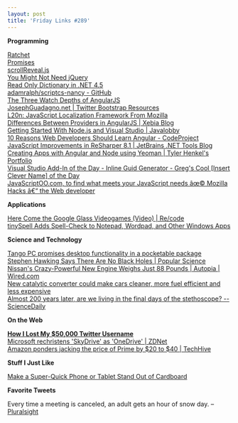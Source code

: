 ```yaml
---
layout: post
title: 'Friday Links #289'
---
```

**Programming**

[Ratchet](http://maker.github.io/ratchet/)  
[Promises](http://www.promisejs.org/intro/)  
[scrollReveal.js](http://julianlloyd.me/scrollreveal/?utm_source=javascriptweekly&utm_medium=email)  
[You Might Not Need jQuery](http://youmightnotneedjquery.com/?utm_source=javascriptweekly&utm_medium=email)  
[Read Only Dictionary in .NET 4.5](http://www.dotnetcurry.com/showarticle.aspx?ID=973)  
[adamralph/scriptcs-nancy - GitHub](https://github.com/adamralph/scriptcs-nancy#quickstart-interactive)  
[The Three Watch Depths of AngularJS](http://teropa.info/blog/2014/01/26/the-three-watch-depths-of-angularjs.html?utm_source=ng-newsletter&utm_campaign=872065a391-AngularJS_Newsletter_1_28_141_28_2014&utm_medium=email&utm_term=0_fa61364f13-872065a391-88880093)  
[JosephGuadagno.net | Twitter Bootstrap Resources](http://www.josephguadagno.net/post/2014/01/24/Twitter-Bootstrap-Resources)  
[L20n: JavaScript Localization Framework From Mozilla](http://www.infoq.com/news/2014/01/l20n?utm_campaign=infoq_content&utm_source=infoq&utm_medium=feed&utm_term=global&utm_reader=feedly)  
[Differences Between Providers in AngularJS | Xebia Blog](http://blog.xebia.com/2013/09/01/differences-between-providers-in-angularjs/?utm_source=ng-newsletter&utm_campaign=872065a391-AngularJS_Newsletter_1_28_141_28_2014&utm_medium=email&utm_term=0_fa61364f13-872065a391-88880093)  
[Getting Started With Node.js and Visual Studio | Javalobby](http://java.dzone.com/articles/getting-started-nodejs-and-0?utm_source=feedburner&utm_medium=feed&utm_campaign=Feed%3A+zones%2Fcss+%28CSS+Zone%29)  
[10 Reasons Web Developers Should Learn Angular - CodeProject](http://www.codeproject.com/Articles/718046/10-Reasons-Web-Developers-Should-Learn-Angular)  
[JavaScript Improvements in ReSharper 8.1 | JetBrains .NET Tools Blog](http://blog.jetbrains.com/dotnet/2014/01/30/javascript-improvements-resharper-81/)  
[Creating Apps with Angular and Node using Yeoman | Tyler Henkel's Portfolio](http://tylerhenkel.com/creating-apps-with-angular-and-node-using-yeoman/?utm_source=javascriptweekly&utm_medium=email)  
[Visual Studio Add-In of the Day - Inline Guid Generator - Greg's Cool [Insert Clever Name] of the Day](http://coolthingoftheday.blogspot.com/2014/01/visual-studio-add-in-of-day-inline-guid.html)  
[JavaScriptOO.com, to find what meets your JavaScript needs âœ© Mozilla Hacks â€“ the Web developer ](https://hacks.mozilla.org/2014/01/javascriptoo-com-to-find-what-meets-your-javascript-needs/?utm_source=javascriptweekly&utm_medium=email)  


**Applications**

[Here Come the Google Glass Videogames (Video) | Re/code](http://recode.net/2014/01/28/here-come-the-google-glass-videogames-video/)  
[tinySpell Adds Spell-Check to Notepad, Wordpad, and Other Windows Apps](http://lifehacker.com/tinyspell-adds-spell-check-to-notepad-wordpad-and-oth-1510316332)  


**Science and Technology**

[Tango PC promises desktop functionality in a pocketable package](http://www.gizmag.com/tango-portable-pc/30591/)  
[Stephen Hawking Says There Are No Black Holes | Popular Science](http://www.popsci.com/article/science/stephen-hawking-says-there-are-no-black-holes)  
[Nissan's Crazy-Powerful New Engine Weighs Just 88 Pounds | Autopia | Wired.com](http://www.wired.com/autopia/2014/01/nissan-3-cylinder-le-mans/?utm_source=feedburner&utm_medium=feed&utm_campaign=Feed%3A+wiredautopia+%28Wired%3A+Blog+-+Autopia%29)  
[New catalytic converter could make cars cleaner, more fuel efficient and less expensive](http://www.gizmag.com/more-effective-catalytic-converter/30636/)  
[Almost 200 years later, are we living in the final days of the stethoscope? -- ScienceDaily](http://www.sciencedaily.com/releases/2014/01/140123222051.htm)  
  


**On the Web**

[**How I Lost My $50,000 Twitter Username**](https://medium.com/p/24eb09e026dd)  
[Microsoft rechristens 'SkyDrive' as 'OneDrive' | ZDNet](http://www.zdnet.com/microsoft-rechristens-skydrive-as-onedrive-7000025617/)  
[Amazon ponders jacking the price of Prime by $20 to $40 | TechHive](http://www.techhive.com/article/2092384/amazon-ponders-jacking-the-price-of-prime-20-to-40.html)  
  


**Stuff I Just Like**

[Make a Super-Quick Phone or Tablet Stand Out of Cardboard](http://lifehacker.com/make-a-super-quick-phone-or-tablet-stand-out-of-cardboa-1512059509)  


**Favorite Tweets**

Every time a meeting is canceled, an adult gets an hour of snow day. – [Pluralsight](https://twitter.com/pluralsight/status/427930055579148288)
